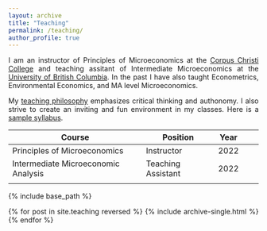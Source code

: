 ```yaml
---
layout: archive
title: "Teaching"
permalink: /teaching/
author_profile: true
---
```

<style>body {text-align: justify}</style>



I am an instructor of Principles of Microeconomics at the [Corpus Christi College](https://corpuschristi.ca/) and teaching assitant of Intermediate Microeconomics at the [University of British Columbia](https://economics.ubc.ca/). In the past I have also taught Econometrics, Environmental Economics, and MA level Microeconomics.

My [teaching philosophy](/files/teaching_statement2.pdf) emphasizes critical thinking and authonomy. I also strive to create an inviting and fun environment in my classes. Here is a [sample syllabus](/files/syllabus.pdf).

<style>body {text-align: justify}</style>

| Course                              | Position           | Year |   |   |
|-------------------------------------|--------------------|------|---|---|
| Principles of Microeconomics        | Instructor         | 2022 |   |   |
| Intermediate Microeconomic Analysis | Teaching Assistant | 2022 |   |   |
|                                     |                    |      |   |   |


{% include base_path %}

{% for post in site.teaching reversed %}
  {% include archive-single.html %}
{% endfor %}
